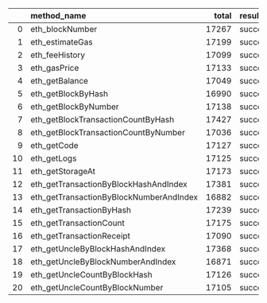 |    | method_name                             |   total | result   |   count |   percentage |
|---:|:----------------------------------------|--------:|:---------|--------:|-------------:|
|  0 | eth_blockNumber                         |   17267 | success  |   16085 |     0.931546 |
|  1 | eth_estimateGas                         |   17199 | success  |   15993 |     0.92988  |
|  2 | eth_feeHistory                          |   17099 | success  |   15954 |     0.933037 |
|  3 | eth_gasPrice                            |   17133 | success  |   16031 |     0.93568  |
|  4 | eth_getBalance                          |   17049 | success  |   15903 |     0.932782 |
|  5 | eth_getBlockByHash                      |   16990 | success  |   15851 |     0.932961 |
|  6 | eth_getBlockByNumber                    |   17138 | success  |   15959 |     0.931206 |
|  7 | eth_getBlockTransactionCountByHash      |   17427 | success  |   16291 |     0.934814 |
|  8 | eth_getBlockTransactionCountByNumber    |   17036 | success  |   15816 |     0.928387 |
|  9 | eth_getCode                             |   17127 | success  |   15983 |     0.933205 |
| 10 | eth_getLogs                             |   17125 | success  |   15935 |     0.930511 |
| 11 | eth_getStorageAt                        |   17173 | success  |   16046 |     0.934374 |
| 12 | eth_getTransactionByBlockHashAndIndex   |   17381 | success  |   16194 |     0.931707 |
| 13 | eth_getTransactionByBlockNumberAndIndex |   16882 | success  |   15774 |     0.934368 |
| 14 | eth_getTransactionByHash                |   17239 | success  |   16062 |     0.931725 |
| 15 | eth_getTransactionCount                 |   17175 | success  |   15987 |     0.93083  |
| 16 | eth_getTransactionReceipt               |   17090 | success  |   15950 |     0.933294 |
| 17 | eth_getUncleByBlockHashAndIndex         |   17368 | success  |   16174 |     0.931253 |
| 18 | eth_getUncleByBlockNumberAndIndex       |   16871 | success  |   15760 |     0.934147 |
| 19 | eth_getUncleCountByBlockHash            |   17126 | success  |   15964 |     0.93215  |
| 20 | eth_getUncleCountByBlockNumber          |   17105 | success  |   15978 |     0.934113 |